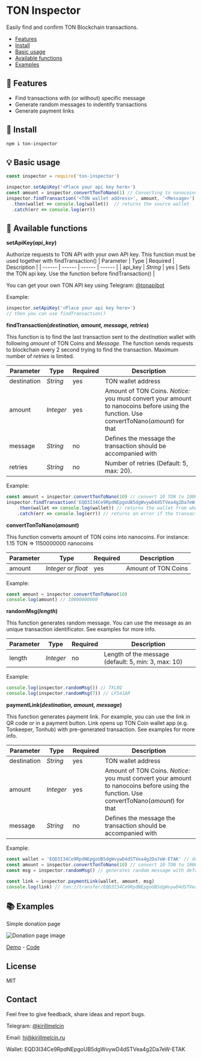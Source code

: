 # TON Inspector
Easily find and confirm TON Blockchain transactions.

- [Features](#-features)
- [Install](#-install)
- [Basic usage](#-basic-usage)
- [Available functions](#-available-functions)
- [Examples](#-examples)

## 🌻 Features
- Find transactions with (or without) specific message
- Generate random messages to indentify transactions
- Generate payment links

## 🔮 Install

```sh
npm i ton-inspector
```

## 💡 Basic usage
```javascript
const inspector = require('ton-inspector') 

inspector.setApiKey('<Place your api key here>')
const amount = inspector.convertTonToNano(1) // Converting to nanocoins is required
inspector.findTransaction('<TON wallet address>', amount, '<Message>')
  .then(wallet => console.log(wallet))  // returns the source wallet
  .catch(err => console.log(err))
```

## 🚀 Available functions

**setApiKey(_api_key_)**

Authorize requests to TON API with your own API key. This function must be used together with findTransaction()
| Parameter | Type | Required | Description |
| ------ | ------ | ------  | ------ |
| api_key | _String_ | yes | Sets the TON api key. Use the function before findTransaction() |

You can get your own TON API key using Telegram: [@tonapibot](https://t.me/tonapibot)

Example:
```javascript
inspector.setApiKey('<Place your api key here>')
// then you can use findTransaction()
```

**findTransaction(_destination, amount, message, retries_)**

This function is to find the last transaction sent to the _destination_ wallet with following _amount_ of TON Coins and _Message_. The function sends requests to blockchain every 2 second trying to find the transaction. Maximum number of _retries_ is limited.

| Parameter | Type | Required | Description |
| ------ | ------ | ------  | ------ |
| destination | _String_ | yes | TON wallet address |
| amount | _Integer_ | yes | Amount of TON Coins. _Notice:_ you must convert your amount to nanocoins before using the function. Use convertToNano(_amount_) for that |
| message | _String_ | no | Defines the message the transaction should be accompanied with |
| retries | _String_ | no | Number of retries (Default: 5, max: 20).  |

Example:
```javascript
const amount = inspector.convertTonToNano(10) // convert 10 TON to 10000000000 nanocoins
inspector.findTransaction('EQD3I34Ce9RpdNEpgoUB5dgWvywD4dSTVea4g2Da7eW-ETAK', amount, 'Z6W4J')
    .then(wallet => console.log(wallet)) // returns the wallet from where the transaction was sent
    .catch(err => console.log(err)) // returns an error if the transaction was not found
```

**convertTonToNano(_amount_)**

This function converts amount of TON coins into nanocoins.
For instance: 1.15 TON => 1150000000 nanocoins

| Parameter | Type | Required | Description |
| ------ | ------ | ------  | ------ |
| amount | _Integer_ or _float_ | yes | Amount of TON Coins |

Example:
```javascript
const amount = inspector.convertTonToNano(10)
console.log(amount) // 10000000000
```

**randomMsg(_length_)**

This function generates random message. You can use the message as an unique transaction identificator.
See examples for more info.

| Parameter | Type | Required | Description |
| ------ | ------ | ------  | ------ |
| length | _Integer_ | no | Length of the message (default: 5, min: 3, max: 10) |

Example:
```javascript
console.log(inspector.randomMsg()) // 7XL8Q
console.log(inspector.randomMsg(7)) // LF541AR
```

**paymentLink(_destination, amount, message_)**

This function generates payment link. For example, you can use the link in QR code or in a payment button. Link opens up TON Coin wallet app (e.g. Tonkeeper, Tonhub) with pre-generated transaction.
See examples for more info.

| Parameter | Type | Required | Description |
| ------ | ------ | ------  | ------ |
| destination | _String_ | yes | TON wallet address |
| amount | _Integer_ | yes | Amount of TON Coins. _Notice:_ you must convert your amount to nanocoins before using the function. Use convertToNano(_amount_) for that |
| message | _String_ | no | Defines the message the transaction should be accompanied with |

Example:
```javascript
const wallet = 'EQD3I34Ce9RpdNEpgoUB5dgWvywD4dSTVea4g2Da7eW-ETAK' // destination wallet address
const amount = inspector.convertTonToNano(10) // convert 10 TON to 10000000000 nanocoins
const msg = inspector.randomMsg() // generates random message with default length: LZCZ9

const link = inspector.paymentLink(wallet, amount, msg)
console.log(link) // ton://transfer/EQD3I34Ce9RpdNEpgoUB5dgWvywD4dSTVea4g2Da7eW-ETAK?amount=10000000000&text=LZCZ9
```

## 📚 Examples

Simple donation page

![Donation page image](https://github.com/kirillmelcin/ton-inspector/blob/main/examples/donation/donation.JPG?raw=true)

[Demo](https://kirillmelcin.ru/ton-inspector/) - [Code](https://github.com/kirillmelcin/ton-inspector/blob/main/examples/donation/DonateBlock.vue)

## License

MIT

## Contact

Feel free to give feedback, share ideas and report bugs.

Telegram: [@kirillmelcin](https://t.me/kirillmelcin)

Email: hi@kirillmelcin.ru

Wallet: EQD3I34Ce9RpdNEpgoUB5dgWvywD4dSTVea4g2Da7eW-ETAK
